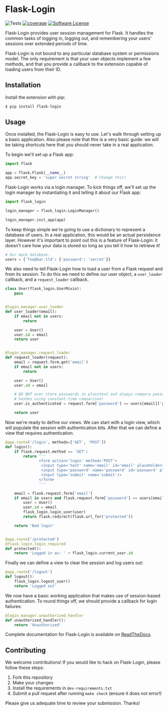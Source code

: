# Flask-Login

![Tests](https://github.com/maxcountryman/flask-login/workflows/Tests/badge.svg)
[![coverage](https://coveralls.io/repos/maxcountryman/flask-login/badge.svg?branch=master&service=github)](https://coveralls.io/github/maxcountryman/flask-login?branch=master)
[![Software License](https://img.shields.io/badge/license-MIT-brightgreen.svg)](LICENSE)

Flask-Login provides user session management for Flask. It handles the common
tasks of logging in, logging out, and remembering your users' sessions over
extended periods of time.

Flask-Login is not bound to any particular database system or permissions
model. The only requirement is that your user objects implement a few methods,
and that you provide a callback to the extension capable of loading users from
their ID.

## Installation

Install the extension with pip:

```sh
$ pip install flask-login
```

## Usage

Once installed, the Flask-Login is easy to use. Let's walk through setting up
a basic application. Also please note that this is a very basic guide: we will
be taking shortcuts here that you should never take in a real application.

To begin we'll set up a Flask app:

```python
import flask

app = flask.Flask(__name__)
app.secret_key = 'super secret string'  # Change this!
```

Flask-Login works via a login manager. To kick things off, we'll set up the
login manager by instantiating it and telling it about our Flask app:

```python
import flask_login

login_manager = flask_login.LoginManager()

login_manager.init_app(app)
```

To keep things simple we're going to use a dictionary to represent a database
of users. In a real application, this would be an actual persistence layer.
However it's important to point out this is a feature of Flask-Login: it
doesn't care how your data is stored so long as you tell it how to retrieve it!

```python
# Our mock database.
users = {'foo@bar.tld': {'password': 'secret'}}
```

We also need to tell Flask-Login how to load a user from a Flask request and
from its session. To do this we need to define our user object, a
`user_loader` callback, and a `request_loader` callback.

```python
class User(flask_login.UserMixin):
    pass


@login_manager.user_loader
def user_loader(email):
    if email not in users:
        return

    user = User()
    user.id = email
    return user


@login_manager.request_loader
def request_loader(request):
    email = request.form.get('email')
    if email not in users:
        return

    user = User()
    user.id = email

    # DO NOT ever store passwords in plaintext and always compare password
    # hashes using constant-time comparison!
    user.is_authenticated = request.form['password'] == users[email]['password']

    return user
```

Now we're ready to define our views. We can start with a login view, which will
populate the session with authentication bits. After that we can define a view
that requires authentication.

```python
@app.route('/login', methods=['GET', 'POST'])
def login():
    if flask.request.method == 'GET':
        return '''
               <form action='login' method='POST'>
                <input type='text' name='email' id='email' placeholder='email'/>
                <input type='password' name='password' id='password' placeholder='password'/>
                <input type='submit' name='submit'/>
               </form>
               '''

    email = flask.request.form['email']
    if email in users and flask.request.form['password'] == users[email]['password']:
        user = User()
        user.id = email
        flask_login.login_user(user)
        return flask.redirect(flask.url_for('protected'))

    return 'Bad login'


@app.route('/protected')
@flask_login.login_required
def protected():
    return 'Logged in as: ' + flask_login.current_user.id
```

Finally we can define a view to clear the session and log users out:

```python
@app.route('/logout')
def logout():
    flask_login.logout_user()
    return 'Logged out'
```

We now have a basic working application that makes use of session-based
authentication. To round things off, we should provide a callback for login
failures:

```python
@login_manager.unauthorized_handler
def unauthorized_handler():
    return 'Unauthorized'
```

Complete documentation for Flask-Login is available on [ReadTheDocs](https://flask-login.readthedocs.io/en/latest/).


## Contributing

We welcome contributions! If you would like to hack on Flask-Login, please
follow these steps:

1. Fork this repository
2. Make your changes
3. Install the requirements in `dev-requirements.txt`
4. Submit a pull request after running `make check` (ensure it does not error!)

Please give us adequate time to review your submission. Thanks!
